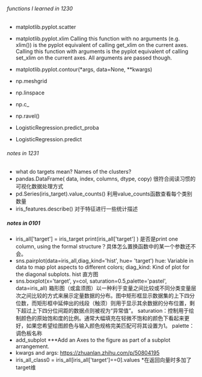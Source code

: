 ###### functions I learned in 1230
- matplotlib.pyplot.scatter
- matplotlib.pyplot.xlim
Calling this function with no arguments (e.g. xlim()) is the pyplot equivalent of calling get_xlim on the current axes. Calling this function with arguments is the pyplot equivalent of calling set_xlim on the current axes. All arguments are passed though.
- matplotlib.pyplot.contour(*args, data=None, **kwargs)

- np.meshgrid
- np.linspace
- np.c_
- np.ravel()

- LogisticRegression.predict_proba
- LogisticRegression.predict

###### notes in 1231
- what do targets mean? Names of the clusters?
- pandas.DataFrame( data, index, columns, dtype, copy) 很符合阅读习惯的可视化数据处理方式
- pd.Series(iris_target).value_counts() 利用value_counts函数查看每个类别数量
- iris_features.describe() 对于特征进行一些统计描述

##### notes in 0101
- iris_all['target'] = iris_target print(iris_all['target'] ) 是否是print one column, using the formal structure？具体怎么置换函数中的某一个参数还不会。
- sns.pairplot(data=iris_all,diag_kind='hist', hue= 'target') 
  hue: Variable in data to map plot aspects to different colors; 
  diag_kind: Kind of plot for the diagonal subplots. hist 直方图
- sns.boxplot(x='target', y=col, saturation=0.5,palette='pastel', data=iris_all) 
  箱形图（或盒须图）以一种利于变量之间比较或不同分类变量层次之间比较的方式来展示定量数据的分布。图中矩形框显示数据集的上下四分位数，而矩形框中延伸出的线段（触须）则用于显示其余数据的分布位置，剩下超过上下四分位间距的数据点则被视为“异常值”。
  saturation：控制用于绘制颜色的原始饱和度的比例。通常大幅填充在轻微不饱和的颜色下看起来更好，如果您希望绘图颜色与输入颜色规格完美匹配可将其设置为1。
  palette：调色板名称
- add_subplot ***Add an Axes to the figure as part of a subplot arrangement.
- kwargs and args: https://zhuanlan.zhihu.com/p/50804195
- iris_all_class0 = iris_all[iris_all['target']==0].values *在返回向量时多加了target维
 
